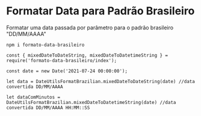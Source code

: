 # Formatar Data para Padrão Brasileiro
Formatar uma data passada por parâmetro para o padrão brasileiro "DD/MM/AAAA"


```
npm i formato-data-brasileiro

```

```
const { mixedDateToDateString, mixedDateToDatetimeString } = require('formato-data-brasileiro/index');

const date = new Date('2021-07-24 00:00:00');

let data = DateUtilsFormatBrazilian.mixedDateToDateString(date) //data convertida DD/MM/AAAA

let dataComMinutos = DateUtilsFormatBrazilian.mixedDateToDatetimeString(date) //data convertida DD/MM/AAAA HH:MM::SS

```